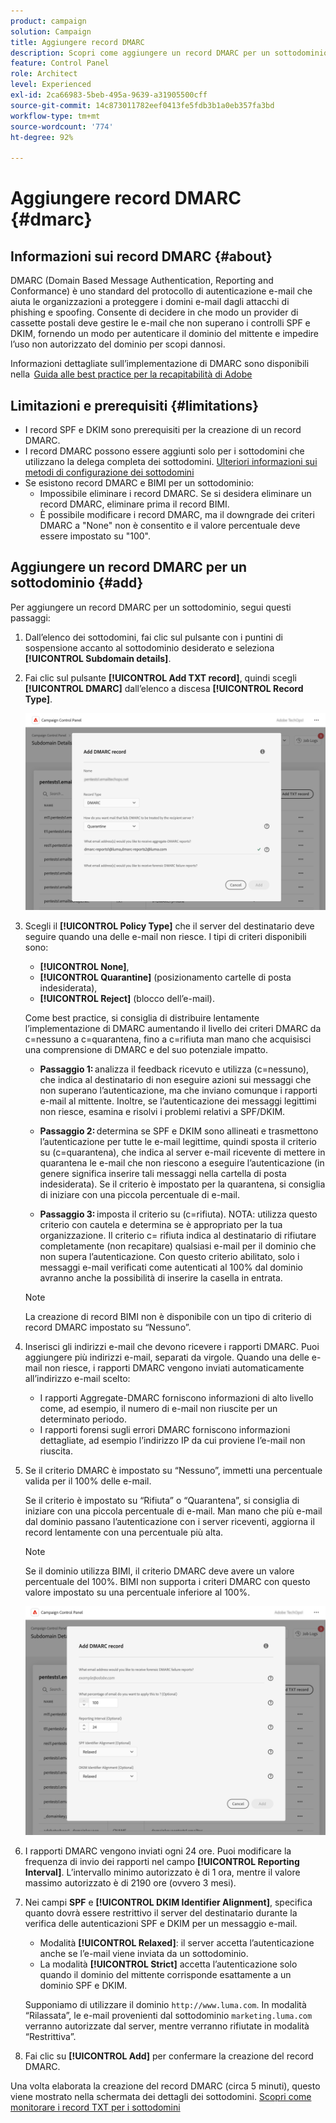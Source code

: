 ```yaml
---
product: campaign
solution: Campaign
title: Aggiungere record DMARC
description: Scopri come aggiungere un record DMARC per un sottodominio.
feature: Control Panel
role: Architect
level: Experienced
exl-id: 2ca66983-5beb-495a-9639-a31905500cff
source-git-commit: 14c873011782eef0413fe5fdb3b1a0eb357fa3bd
workflow-type: tm+mt
source-wordcount: '774'
ht-degree: 92%

---
```


# Aggiungere record DMARC {#dmarc}

## Informazioni sui record DMARC {#about}

DMARC (Domain Based Message Authentication, Reporting and Conformance) è uno standard del protocollo di autenticazione e-mail che aiuta le organizzazioni a proteggere i domini e-mail dagli attacchi di phishing e spoofing. Consente di decidere in che modo un provider di cassette postali deve gestire le e-mail che non superano i controlli SPF e DKIM, fornendo un modo per autenticare il dominio del mittente e impedire l’uso non autorizzato del dominio per scopi dannosi.

Informazioni dettagliate sull’implementazione di DMARC sono disponibili nella  [Guida alle best practice per la recapitabilità di Adobe](https://experienceleague.adobe.com/docs/deliverability-learn/deliverability-best-practice-guide/additional-resources/technotes/implement-dmarc.html?lang=it)

## Limitazioni e prerequisiti {#limitations}

* I record SPF e DKIM sono prerequisiti per la creazione di un record DMARC.
* I record DMARC possono essere aggiunti solo per i sottodomini che utilizzano la delega completa dei sottodomini. [Ulteriori informazioni sui metodi di configurazione dei sottodomini](subdomains-branding.md#subdomain-delegation-methods)
* Se esistono record DMARC e BIMI per un sottodominio:
   * Impossibile eliminare i record DMARC. Se si desidera eliminare un record DMARC, eliminare prima il record BIMI.
   * È possibile modificare i record DMARC, ma il downgrade dei criteri DMARC a &quot;None&quot; non è consentito e il valore percentuale deve essere impostato su &quot;100&quot;.

## Aggiungere un record DMARC per un sottodominio {#add}

Per aggiungere un record DMARC per un sottodominio, segui questi passaggi:

1. Dall’elenco dei sottodomini, fai clic sul pulsante con i puntini di sospensione accanto al sottodominio desiderato e seleziona **[!UICONTROL Subdomain details]**.

1. Fai clic sul pulsante **[!UICONTROL Add TXT record]**, quindi scegli **[!UICONTROL DMARC]** dall’elenco a discesa **[!UICONTROL Record Type]**.

   ![](assets/dmarc-add.png)

1. Scegli il **[!UICONTROL Policy Type]** che il server del destinatario deve seguire quando una delle e-mail non riesce. I tipi di criteri disponibili sono:

   * **[!UICONTROL None]**,
   * **[!UICONTROL Quarantine]** (posizionamento cartelle di posta indesiderata),
   * **[!UICONTROL Reject]** (blocco dell’e-mail).

   Come best practice, si consiglia di distribuire lentamente l’implementazione di DMARC aumentando il livello dei criteri DMARC da c=nessuno a c=quarantena, fino a c=rifiuta man mano che acquisisci una comprensione di DMARC e del suo potenziale impatto.

   * **Passaggio 1:** analizza il feedback ricevuto e utilizza (c=nessuno), che indica al destinatario di non eseguire azioni sui messaggi che non superano l’autenticazione, ma che inviano comunque i rapporti e-mail al mittente. Inoltre, se l’autenticazione dei messaggi legittimi non riesce, esamina e risolvi i problemi relativi a SPF/DKIM.

   * **Passaggio 2:** determina se SPF e DKIM sono allineati e trasmettono l’autenticazione per tutte le e-mail legittime, quindi sposta il criterio su (c=quarantena), che indica al server e-mail ricevente di mettere in quarantena le e-mail che non riescono a eseguire l’autenticazione (in genere significa inserire tali messaggi nella cartella di posta indesiderata). Se il criterio è impostato per la quarantena, si consiglia di iniziare con una piccola percentuale di e-mail.

   * **Passaggio 3:** imposta il criterio su (c=rifiuta). NOTA: utilizza questo criterio con cautela e determina se è appropriato per la tua organizzazione. Il criterio c= rifiuta indica al destinatario di rifiutare completamente (non recapitare) qualsiasi e-mail per il dominio che non supera l’autenticazione. Con questo criterio abilitato, solo i messaggi e-mail verificati come autenticati al 100% dal dominio avranno anche la possibilità di inserire la casella in entrata.

   >[!NOTE]
   >
   > La creazione di record BIMI non è disponibile con un tipo di criterio di record DMARC impostato su “Nessuno”.

1. Inserisci gli indirizzi e-mail che devono ricevere i rapporti DMARC. Puoi aggiungere più indirizzi e-mail, separati da virgole. Quando una delle e-mail non riesce, i rapporti DMARC vengono inviati automaticamente all’indirizzo e-mail scelto:

   * I rapporti Aggregate-DMARC forniscono informazioni di alto livello come, ad esempio, il numero di e-mail non riuscite per un determinato periodo.
   * I rapporti forensi sugli errori DMARC forniscono informazioni dettagliate, ad esempio l’indirizzo IP da cui proviene l’e-mail non riuscita.

1. Se il criterio DMARC è impostato su “Nessuno”, immetti una percentuale valida per il 100% delle e-mail.

   Se il criterio è impostato su “Rifiuta” o “Quarantena”, si consiglia di iniziare con una piccola percentuale di e-mail. Man mano che più e-mail dal dominio passano l’autenticazione con i server riceventi, aggiorna il record lentamente con una percentuale più alta.

   >[!NOTE]
   >
   >Se il dominio utilizza BIMI, il criterio DMARC deve avere un valore percentuale del 100%. BIMI non supporta i criteri DMARC con questo valore impostato su una percentuale inferiore al 100%.

   ![](assets/dmarc-add2.png)

1. I rapporti DMARC vengono inviati ogni 24 ore. Puoi modificare la frequenza di invio dei rapporti nel campo **[!UICONTROL Reporting Interval]**. L’intervallo minimo autorizzato è di 1 ora, mentre il valore massimo autorizzato è di 2190 ore (ovvero 3 mesi).

1. Nei campi **SPF** e **[!UICONTROL DKIM Identifier Alignment]**, specifica quanto dovrà essere restrittivo il server del destinatario durante la verifica delle autenticazioni SPF e DKIM per un messaggio e-mail.

   * Modalità **[!UICONTROL Relaxed]**: il server accetta l’autenticazione anche se l’e-mail viene inviata da un sottodominio.
   * La modalità **[!UICONTROL Strict]** accetta l’autenticazione solo quando il dominio del mittente corrisponde esattamente a un dominio SPF e DKIM.

   Supponiamo di utilizzare il dominio `http://www.luma.com`. In modalità “Rilassata”, le e-mail provenienti dal sottodominio `marketing.luma.com` verranno autorizzate dal server, mentre verranno rifiutate in modalità “Restrittiva”.

1. Fai clic su **[!UICONTROL Add]** per confermare la creazione del record DMARC.

Una volta elaborata la creazione del record DMARC (circa 5 minuti), questo viene mostrato nella schermata dei dettagli dei sottodomini. [Scopri come monitorare i record TXT per i sottodomini](gs-txt-records.md#monitor)
